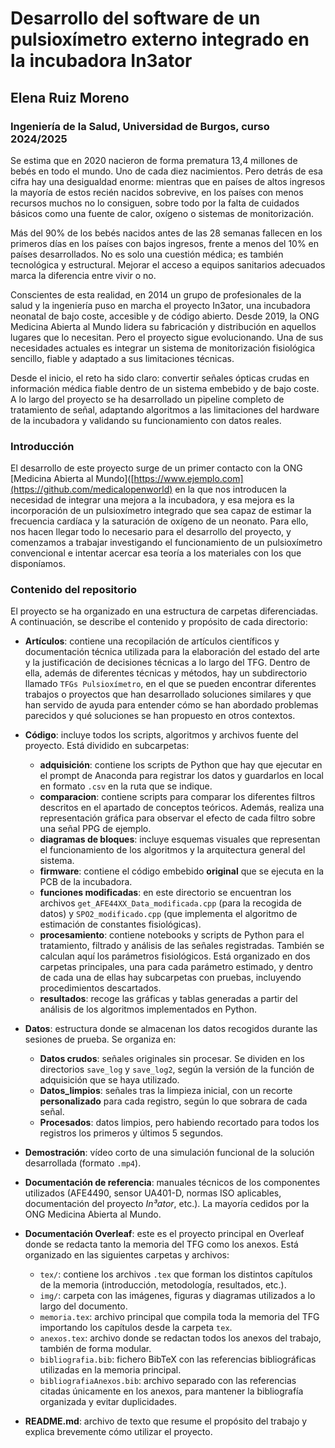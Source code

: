 # Desarrollo del software de un pulsioxímetro externo integrado en la incubadora In3ator

## Elena Ruiz Moreno

### Ingeniería de la Salud, Universidad de Burgos, curso 2024/2025

Se estima que en 2020 nacieron de forma prematura 13,4 millones de bebés en todo el mundo. Uno de cada diez nacimientos. Pero detrás de esa cifra hay una desigualdad enorme: mientras que en países de altos ingresos la mayoría de estos recién nacidos sobrevive, en los países con menos recursos muchos no lo consiguen, sobre todo por la falta de cuidados básicos como una fuente de calor, oxígeno o sistemas de monitorización.

Más del 90% de los bebés nacidos antes de las 28 semanas fallecen en los primeros días en los países con bajos ingresos, frente a menos del 10% en países desarrollados. No es solo una cuestión médica; es también tecnológica y estructural. Mejorar el acceso a equipos sanitarios adecuados marca la diferencia entre vivir o no.

Conscientes de esta realidad, en 2014 un grupo de profesionales de la salud y la ingeniería puso en marcha el proyecto In3ator, una incubadora neonatal de bajo coste, accesible y de código abierto. Desde 2019, la ONG Medicina Abierta al Mundo lidera su fabricación y distribución en aquellos lugares que lo necesitan. Pero el proyecto sigue evolucionando. Una de sus necesidades actuales es integrar un sistema de monitorización fisiológica sencillo, fiable y adaptado a sus limitaciones técnicas.

Desde el inicio, el reto ha sido claro: convertir señales ópticas crudas en información médica fiable dentro de un sistema embebido y de bajo coste. A lo largo del proyecto se ha desarrollado un pipeline completo de tratamiento de señal, adaptando algoritmos a las limitaciones del hardware de la incubadora y validando su funcionamiento con datos reales.

### Introducción 

El desarrollo de este proyecto surge de un primer contacto con la ONG [Medicina Abierta al Mundo]([https://www.ejemplo.com](https://github.com/medicalopenworld) en la que nos introducen la necesidad de integrar una mejora a la incubadora, y esa mejora es la incorporación de un pulsioxímetro integrado que sea capaz de estimar la frecuencia cardíaca y la saturación de oxígeno de un neonato. Para ello, nos hacen llegar todo lo necesario para el desarrollo del proyecto, y comenzamos a trabajar investigando el funcionamiento de un pulsioxímetro convencional e intentar acercar esa teoría a los materiales con los que disponíamos.

### Contenido del repositorio

El proyecto se ha organizado en una estructura de carpetas diferenciadas. A continuación, se describe el contenido y propósito de cada directorio:

- **Artículos**: contiene una recopilación de artículos científicos y documentación técnica utilizada para la elaboración del estado del arte y la justificación de decisiones técnicas a lo largo del TFG. Dentro de ella, además de diferentes técnicas y métodos, hay un subdirectorio llamado `TFGs Pulsioxímetro`, en el que se pueden encontrar diferentes trabajos o proyectos que han desarrollado soluciones similares y que han servido de ayuda para entender cómo se han abordado problemas parecidos y qué soluciones se han propuesto en otros contextos.

- **Código**: incluye todos los scripts, algoritmos y archivos fuente del proyecto. Está dividido en subcarpetas:
  - **adquisición**: contiene los scripts de Python que hay que ejecutar en el prompt de Anaconda para registrar los datos y guardarlos en local en formato `.csv` en la ruta que se indique.
  - **comparacion**: contiene scripts para comparar los diferentes filtros descritos en el apartado de conceptos teóricos. Además, realiza una representación gráfica para observar el efecto de cada filtro sobre una señal PPG de ejemplo.
  - **diagramas de bloques**: incluye esquemas visuales que representan el funcionamiento de los algoritmos y la arquitectura general del sistema.
  - **firmware**: contiene el código embebido **original** que se ejecuta en la PCB de la incubadora.
  - **funciones modificadas**: en este directorio se encuentran los archivos `get_AFE44XX_Data_modificada.cpp` (para la recogida de datos) y `SPO2_modificado.cpp` (que implementa el algoritmo de estimación de constantes fisiológicas).
  - **procesamiento**: contiene notebooks y scripts de Python para el tratamiento, filtrado y análisis de las señales registradas. También se calculan aquí los parámetros fisiológicos. Está organizado en dos carpetas principales, una para cada parámetro estimado, y dentro de cada una de ellas hay subcarpetas con pruebas, incluyendo procedimientos descartados.
  - **resultados**: recoge las gráficas y tablas generadas a partir del análisis de los algoritmos implementados en Python.

- **Datos**: estructura donde se almacenan los datos recogidos durante las sesiones de prueba. Se organiza en:
  - **Datos crudos**: señales originales sin procesar. Se dividen en los directorios `save_log` y `save_log2`, según la versión de la función de adquisición que se haya utilizado.
  - **Datos_limpios**: señales tras la limpieza inicial, con un recorte **personalizado** para cada registro, según lo que sobrara de cada señal.
  - **Procesados**: datos limpios, pero habiendo recortado para todos los registros los primeros y últimos 5 segundos.

- **Demostración**: vídeo corto de una simulación funcional de la solución desarrollada (formato `.mp4`).

- **Documentación de referencia**: manuales técnicos de los componentes utilizados (AFE4490, sensor UA401-D, normas ISO aplicables, documentación del proyecto *In³ator*, etc.). La mayoría cedidos por la ONG Medicina Abierta al Mundo.

- **Documentación Overleaf**: este es el proyecto principal en Overleaf donde se redacta tanto la memoria del TFG como los anexos. Está organizado en las siguientes carpetas y archivos:
  - `tex/`: contiene los archivos `.tex` que forman los distintos capítulos de la memoria (introducción, metodología, resultados, etc.).
  - `img/`: carpeta con las imágenes, figuras y diagramas utilizados a lo largo del documento.
  - `memoria.tex`: archivo principal que compila toda la memoria del TFG importando los capítulos desde la carpeta `tex`.
  - `anexos.tex`: archivo donde se redactan todos los anexos del trabajo, también de forma modular.
  - `bibliografia.bib`: fichero BibTeX con las referencias bibliográficas utilizadas en la memoria principal.
  - `bibliografiaAnexos.bib`: archivo separado con las referencias citadas únicamente en los anexos, para mantener la bibliografía organizada y evitar duplicidades.

- **README.md**: archivo de texto que resume el propósito del trabajo y explica brevemente cómo utilizar el proyecto.
